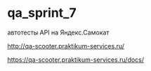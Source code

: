 # qa_sprint_7

автотесты API на Яндекс.Самокат

http://qa-scooter.praktikum-services.ru/

https://qa-scooter.praktikum-services.ru/docs/

